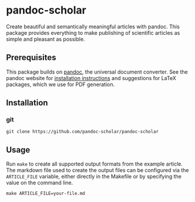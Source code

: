 # pandoc-scholar

Create beautiful and semantically meaningful articles with pandoc. This package
provides everything to make publishing of scientific articles as simple and
pleasant as possible.

## Prerequisites

This package builds on [pandoc](http://pandoc.org/), the universal document
converter. See the pandoc website
for [installation instructions](http://pandoc.org/installing.html) and
suggestions for LaTeX packages, which we use for PDF generation.


## Installation

### git

    git clone https://github.com/pandoc-scholar/pandoc-scholar


## Usage

Run `make` to create all supported output formats from the example article. The
markdown file used to create the output files can be configured via the
`ARTICLE_FILE` variable, either directly in the Makefile or by specifying the
value on the command line.

    make ARTICLE_FILE=your-file.md

